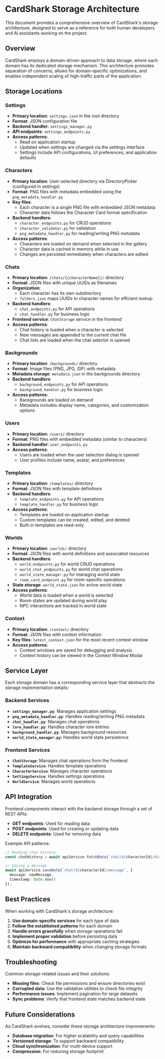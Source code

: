 # CardShark Storage Architecture

This document provides a comprehensive overview of CardShark's storage architecture, designed to serve as a reference for both human developers and AI assistants working on the project.

## Overview

CardShark employs a domain-driven approach to data storage, where each domain has its dedicated storage mechanism. This architecture promotes separation of concerns, allows for domain-specific optimizations, and enables independent scaling of high-traffic parts of the application.

## Storage Locations

### Settings
- **Primary location**: `settings.json` in the root directory
- **Format**: JSON configuration file
- **Backend handler**: `settings_manager.py`
- **API endpoints**: `settings_endpoints.py`
- **Access patterns**: 
  - Read on application startup
  - Updated when settings are changed via the settings interface
  - Settings include API configurations, UI preferences, and application defaults

### Characters
- **Primary location**: User-selected directory via DirectoryPicker (configured in settings)
- **Format**: PNG files with metadata embedded using the `png_metadata_handler.py`
- **Key files**:
  - Each character is a single PNG file with embedded JSON metadata
  - Character data follows the Character Card format specification
- **Backend handlers**: 
  - `character_endpoints.py` for CRUD operations
  - `character_validator.py` for validation
  - `png_metadata_handler.py` for reading/writing PNG metadata
- **Access patterns**:
  - Characters are loaded on demand when selected in the gallery
  - Character data is cached in memory while in use
  - Changes are persisted immediately when characters are edited

### Chats
- **Primary location**: `/chats/{{characterName}}/` directory 
- **Format**: JSON files with unique UUIDs as filenames
- **Organization**: 
  - Each character has its own subdirectory
  - `folders.json` maps UUIDs to character names for efficient lookup
- **Backend handlers**: 
  - `chat_endpoints.py` for API operations
  - `chat_handler.py` for business logic
- **Frontend service**: `ChatStorage` service in the frontend
- **Access patterns**:
  - Chat history is loaded when a character is selected
  - New messages are appended to the current chat file
  - Chat lists are loaded when the chat selector is opened

### Backgrounds
- **Primary location**: `/backgrounds/` directory
- **Format**: Image files (PNG, JPG, GIF) with metadata
- **Metadata storage**: `metadata.json` in the backgrounds directory
- **Backend handlers**:
  - `background_endpoints.py` for API operations
  - `background_handler.py` for business logic
- **Access patterns**:
  - Backgrounds are loaded on demand
  - Metadata includes display name, categories, and customization options

### Users
- **Primary location**: `/users/` directory
- **Format**: PNG files with embedded metadata (similar to characters)
- **Backend handler**: `user_endpoints.py`
- **Access patterns**:
  - Users are loaded when the user selection dialog is opened
  - User profiles include name, avatar, and preferences

### Templates
- **Primary location**: `/templates/` directory
- **Format**: JSON files with template definitions
- **Backend handlers**:
  - `template_endpoints.py` for API operations
  - `template_handler.py` for business logic
- **Access patterns**:
  - Templates are loaded on application startup
  - Custom templates can be created, edited, and deleted
  - Built-in templates are read-only

### Worlds
- **Primary location**: `/worlds/` directory
- **Format**: JSON files with world definitions and associated resources
- **Backend handlers**:
  - `world_endpoints.py` for world CRUD operations
  - `world_chat_endpoints.py` for world chat operations
  - `world_state_manager.py` for managing world state
  - `room_card_endpoint.py` for room-specific operations
- **State storage**: `world_state.json` for active world state
- **Access patterns**:
  - World data is loaded when a world is selected
  - Room states are updated during world play
  - NPC interactions are tracked in world state

### Context
- **Primary location**: `/context/` directory
- **Format**: JSON files with context information
- **Key files**: `latest_context.json` for the most recent context window
- **Access patterns**:
  - Context windows are saved for debugging and analysis
  - Context history can be viewed in the Context Window Modal

## Service Layer

Each storage domain has a corresponding service layer that abstracts the storage implementation details:

### Backend Services
- **`settings_manager.py`**: Manages application settings
- **`png_metadata_handler.py`**: Handles reading/writing PNG metadata
- **`chat_handler.py`**: Manages chat operations
- **`lore_handler.py`**: Handles character lore entries
- **`background_handler.py`**: Manages background resources
- **`world_state_manager.py`**: Handles world state persistence

### Frontend Services
- **`ChatStorage`**: Manages chat operations from the frontend
- **`TemplateService`**: Handles template operations
- **`CharacterService`**: Manages character operations
- **`SettingsService`**: Handles settings operations
- **`WorldService`**: Manages world operations

## API Integration

Frontend components interact with the backend storage through a set of REST APIs:

- **GET endpoints**: Used for reading data
- **POST endpoints**: Used for creating or updating data
- **DELETE endpoints**: Used for removing data

Example API patterns:
```typescript
// Reading chat history
const chatHistory = await apiService.fetchData(`chat/${characterId}/history`);

// Saving a message
await apiService.saveData(`chat/${characterId}/message`, {
  message: newMessage,
  timestamp: Date.now()
});
```

## Best Practices

When working with CardShark's storage architecture:

1. **Use domain-specific services** for each type of data
2. **Follow the established patterns** for each domain
3. **Handle errors gracefully** when storage operations fail
4. **Implement proper validation** before persisting data
5. **Optimize for performance** with appropriate caching strategies
6. **Maintain backward compatibility** when changing storage formats

## Troubleshooting

Common storage-related issues and their solutions:

- **Missing files**: Check file permissions and ensure directories exist
- **Corrupted data**: Use the validation utilities to check file integrity
- **Performance issues**: Implement pagination for large datasets
- **Sync problems**: Verify that frontend state matches backend state

## Future Considerations

As CardShark evolves, consider these storage architecture improvements:

- **Database migration**: For higher scalability and query capabilities
- **Versioned storage**: To support backward compatibility
- **Cloud synchronization**: For multi-device support
- **Compression**: For reducing storage footprint